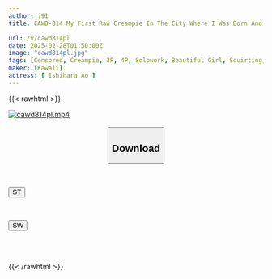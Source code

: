```yaml
---
author: j91
title: CAWD-814 My First Raw Creampie In The City Where I Was Born And Raised. I Had Sex Without A Condom In My Own Home And In A Love Hotel With My Boyfriend, And He Put A Lot Of Sperm In My Uterus. Aoi Ishihara

url: /v/cawd814pl
date: 2025-02-28T01:50:00Z
image: "cawd814pl.jpg"
tags: [Censored, Creampie, 3P, 4P, Solowork, Beautiful Girl, Squirting, Slender	]
maker: [Kawaii]
actress: [ Ishihara Ao ]
---
```



{{< rawhtml >}}

<div class="video" data-videoid="ydA8py3VjOTyAQ">
    <a href="javascript:;">
        <img src="/v/cawd814pl/cawd814pl.jpg" width="WIDTH" height="HEIGHT" alt="cawd814pl.mp4" loading="lazy">
    </a>
</div>

<script type="text/javascript" src="https://j91.asia/asset/on-demand-st.js"></script>

<br>
  <link rel="stylesheet" href="https://j91.asia/asset/bs5.css">
  
  <center>
  <button class="btn btn-primary" type="button" data-bs-toggle="collapse" data-bs-target=".multi-collapse" aria-expanded="false" aria-controls="multiCollapseExample1 multiCollapseExample2"><h2>Download</h2></button></center>
</p>
<div class="row">
  <div class="col">
    <div class="collapse multi-collapse" id="multiCollapseExample1">
      <div class="card card-body">
	      	      <br>
<div class="buttons">  
<p><a href="/v/cawd814pl/st.html" target="_blank"><button class="btn-hover color-3"><i class="fa fa-download"></i> ST</button></a></p></div>
    </div>
  </div>
</div>
  <div class="col">
    <div class="collapse multi-collapse" id="multiCollapseExample2">
      <div class="card card-body">
	      <br>
<div class="buttons">
<p><a href="/v/cawd814pl/sw.html" target="_blank"><button class="btn-hover color-2"><i class="fa fa-download"></i> SW</button></a></p></div>
<br><br>
      </div>
    </div>
  </div>
</div>

{{< /rawhtml >}}